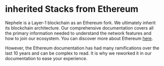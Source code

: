 # inherited Stacks from Ethereum

Nephele is a Layer-1 blockchain as an Ethereum fork. We ultimately inherit its blockchain architecture. Our comprehensive documentation covers all the primary information needed to understand the network features and how to join our ecosystem. You can discover more about Ethereum [here](https://ethereum.org/en/).&#x20;

However, the Ethereum documentation has had many ramifications over the last 10 years and can be complex to read. It is why we reworked it in our documentation to ease your experience.&#x20;

